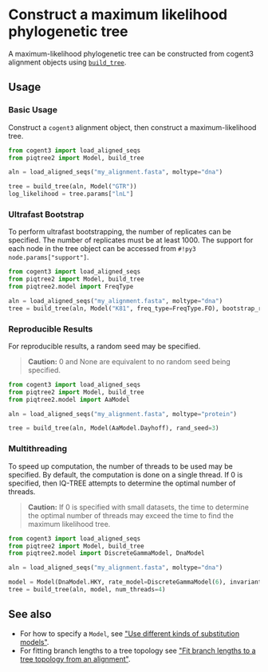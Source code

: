 # Construct a maximum likelihood phylogenetic tree

A maximum-likelihood phylogenetic tree can be constructed from
cogent3 alignment objects using [`build_tree`](../api/tree/build_tree.md).

## Usage

### Basic Usage

Construct a `cogent3` alignment object, then construct a maximum-likelihood tree.

```python
from cogent3 import load_aligned_seqs
from piqtree2 import Model, build_tree

aln = load_aligned_seqs("my_alignment.fasta", moltype="dna")

tree = build_tree(aln, Model("GTR"))
log_likelihood = tree.params["lnL"]
```

### Ultrafast Bootstrap

To perform ultrafast bootstrapping, the number of replicates can be specified. The number of replicates must be at least 1000.
The support for each node in the tree object can be accessed from `#!py3 node.params["support"]`.

```python
from cogent3 import load_aligned_seqs
from piqtree2 import Model, build_tree
from piqtree2.model import FreqType

aln = load_aligned_seqs("my_alignment.fasta", moltype="dna")
tree = build_tree(aln, Model("K81", freq_type=FreqType.FO), bootstrap_replicates=2000)
```

### Reproducible Results

For reproducible results, a random seed may be specified.
> **Caution:** 0 and None are equivalent to no random seed being specified.

```python
from cogent3 import load_aligned_seqs
from piqtree2 import Model, build_tree
from piqtree2.model import AaModel

aln = load_aligned_seqs("my_alignment.fasta", moltype="protein")

tree = build_tree(aln, Model(AaModel.Dayhoff), rand_seed=3)
```

### Multithreading

To speed up computation, the number of threads to be used may be specified.
By default, the computation is done on a single thread. If 0 is specified,
then IQ-TREE attempts to determine the optimal number of threads.

> **Caution:** If 0 is specified with small datasets, the time to determine the
> optimal number of threads may exceed the time to find the maximum likelihood
> tree.

```python
from cogent3 import load_aligned_seqs
from piqtree2 import Model, build_tree
from piqtree2.model import DiscreteGammaModel, DnaModel

aln = load_aligned_seqs("my_alignment.fasta", moltype="dna")

model = Model(DnaModel.HKY, rate_model=DiscreteGammaModel(6), invariant_sites=True)
tree = build_tree(aln, model, num_threads=4)
```

## See also

- For how to specify a `Model`, see ["Use different kinds of substitution models"](using_substitution_models.md).
- For fitting branch lengths to a tree topology see ["Fit branch lengths to a tree topology from an alignment"](fit_tree_topology.md).
